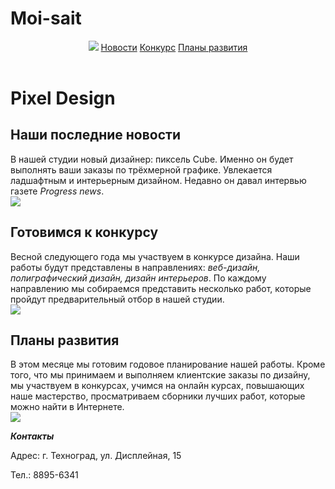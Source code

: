 # Moi-sait
<html>
    <head>
        <title>Moi sait</title>
        <link rel="stylesheet" href="style.css">
        </head>
    <body>
        <header>
            <img src="/uploads/2020/11/logo_0_1606475988.png"/>
            <a href="#news">Новости</a>
            <a href="#contest">Конкурс</a>
            <a href="#plans">Планы развития</a>
        </header>
        <main>
            <h1>Pixel Design</h1>
            <h2 id="news">Наши последние новости</h2>
            <p>В нашей студии новый дизайнер: пиксель Cube. Именно он будет выполнять ваши заказы по трёхмерной графике. Увлекается ладшафтным и интерьерным дизайном. Недавно он давал интервью газете <i>Progress news</i>.<br/><img src ="/uploads/2020/11/news_0_1606476698.png"></p>
            <h2 id="contest">Готовимся к конкурсу</h2>
            <p>Весной следующего года мы участвуем в конкурсе дизайна. Наши работы будут представлены в направлениях: <i>веб-дизайн, полиграфический дизайн, дизайн интерьеров</i>. По каждому направлению мы собираемся представить несколько работ, которые пройдут предварительный отбор в нашей студии.<br/><img src="/uploads/2020/11/pixel-cells-3702056_1280_0_1606479607.png"/></p>
            <h2 contest="plans">Планы развития</h2>
            <p>В этом месяце мы готовим годовое планирование нашей работы. Кроме того, что мы принимаем и выполняем клиентские заказы по дизайну, мы участвуем в конкурсах, учимся на онлайн курсах, повышающих наше мастерство, просматриваем сборники лучших работ, которые можно найти в Интернете.<br/><img src="/uploads/2020/11/plans_0_1606479762.png"/></p>
        </main>
        <footer>
            <p><b><i>Контакты</i></b></p>
            <p>Адрес: г. Техноград, ул. Дисплейная, 15</p>
            <p>Тел.: 8895-6341</p>
        </footer>
    </body>
</html>
